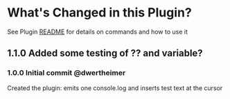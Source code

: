 # What's Changed in this Plugin?

See Plugin [README](https://github.com/NotePlan/plugins/blob/main/np.plugin-test/README.md) for details on commands and how to use it

## 1.1.0 Added some testing of ?? and variable?
### 1.0.0 Initial commit @dwertheimer
Created the plugin: emits one console.log and inserts test text at the cursor
